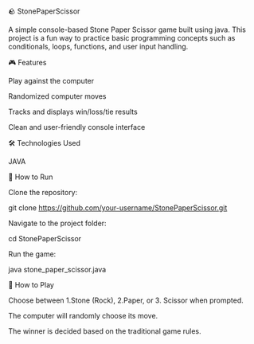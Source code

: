 🪨 StonePaperScissor

A simple console-based Stone Paper Scissor game built using java. This project is a fun way to practice basic programming concepts such as conditionals, loops, functions, and user input handling.


🎮 Features

Play against the computer


Randomized computer moves


Tracks and displays win/loss/tie results


Clean and user-friendly console interface


🛠️ Technologies Used

JAVA 

🚀 How to Run


Clone the repository:



git clone https://github.com/your-username/StonePaperScissor.git

Navigate to the project folder:




cd StonePaperScissor

Run the game:


java stone_paper_scissor.java

🧠 How to Play


Choose between 1.Stone (Rock), 2.Paper, or 3. Scissor when prompted.



The computer will randomly choose its move.



The winner is decided based on the traditional game rules.

